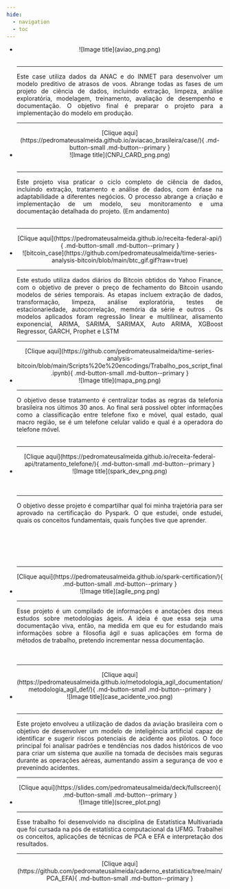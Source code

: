 ```yaml
---
hide:
  - navigation
  - toc
---
```


<div class="grid cards" markdown>

-   <center>![Image title](aviao_png.png) </center><br />

    ---
    <div style="text-align: justify">
    Este case utiliza dados da ANAC e do INMET para desenvolver um modelo preditivo de atrasos de voos. Abrange todas as fases de um projeto de ciência de dados, incluindo extração, limpeza, análise exploratória, modelagem, treinamento, avaliação de desempenho e documentação. O objetivo final é preparar o projeto para a implementação do modelo em produção.<br />

    


    ---
    <center>[Clique aqui](https://pedromateusalmeida.github.io/aviacao_brasileira/case/){ .md-button-small .md-button--primary }</center>

-   <center>![Image title](CNPJ_CARD_png.png) </center><br />

    ---
    <div style="text-align: justify">
    Este projeto visa praticar o ciclo completo de ciência de dados, incluindo extração, tratamento e análise de dados, com ênfase na adaptabilidade a diferentes negócios. O processo abrange a criação e implementação de um modelo, seu monitoramento e uma documentação detalhada do projeto. (Em andamento)<br /><br />

    ---
    <center>[Clique aqui](https://pedromateusalmeida.github.io/receita-federal-api/){ .md-button-small .md-button--primary }</center>

-   <center>![bitcoin_case](https://github.com/pedromateusalmeida/time-series-analysis-bitcoin/blob/main/btc_gif.gif?raw=true)</center>

    ---
    <div style="text-align: justify">
    Este estudo utiliza dados diários do Bitcoin obtidos do Yahoo Finance, com o objetivo de prever o preço de fechamento do Bitcoin usando modelos de séries temporais. As etapas incluem extração de dados, transformação, limpeza, análise exploratória, testes de estacionariedade, autocorrelação, memória da série e outros . Os modelos aplicados foram regressão linear e multilinear, alisamento exponencial, ARIMA, SARIMA, SARIMAX, Auto ARIMA, XGBoost Regressor, GARCH, Prophet e LSTM <br />


    ---
    <center>[Clique aqui](https://github.com/pedromateusalmeida/time-series-analysis-bitcoin/blob/main/Scripts%20e%20encodings/Trabalho_pos_script_final.ipynb){ .md-button-small .md-button--primary }</center>

-   <center>![Image title](mapa_png.png) </center>

    ---
    <div style="text-align: justify">
    O objetivo desse tratamento é centralizar todas as regras da telefonia brasileira nos últimos 30 anos. Ao final será possível obter informações como a classificação entre telefone fixo e móvel, qual estado, qual macro região, se é um telefone celular valido e qual é a operadora do telefone móvel.<br /><br />

    ---
    <center>[Clique aqui](https://pedromateusalmeida.github.io/receita-federal-api/tratamento_telefone/){ .md-button-small .md-button--primary }</center>

-   <center>![Image title](spark_dev_png.png) </center><br /><br />

    ---
    <div style="text-align: justify">
    O objetivo desse projeto é compartilhar qual foi minha trajetória para ser aprovado na certificação do Pyspark. O que estudei, onde estudei, quais os conceitos fundamentais, quais funções tive que aprender.<br /><br /><br /><br /><br /><br />

    ---
    <center>[Clique aqui](https://pedromateusalmeida.github.io/spark-certification/){ .md-button-small .md-button--primary }</center>

-   <center>![Image title](agile_png.png) </center>

    ---
    <div style="text-align: justify">
    Esse projeto é um compilado de informações e anotações dos meus estudos sobre metodologias ágeis. A ideia é que essa seja uma documentação viva, então, na medida em que eu for estudando mais informações sobre a filosofia ágil e suas aplicações em forma de métodos de trabalho, pretendo incrementar nessa documentação.<br /><br /><br />

    ---

    <center>[Clique aqui](https://pedromateusalmeida.github.io/metodologia_agil_documentation/metodologia_agil_def/){ .md-button-small .md-button--primary }</center>

-   <center>![Image title](case_acidente_voo.png) </center><br />

    ---
    <div style="text-align: justify">
    Este projeto envolveu a utilização de dados da aviação brasileira com o objetivo de desenvolver um modelo de inteligência artificial capaz de identificar e sugerir riscos potenciais de acidente aos pilotos. O foco principal foi analisar padrões e tendências nos dados históricos de voo para criar um sistema que auxilie na tomada de decisões mais seguras durante as operações aéreas, aumentando assim a segurança de voo e prevenindo acidentes.

    ---
    <center>[Clique aqui](https://slides.com/pedromateusalmeida/deck/fullscreen){ .md-button-small .md-button--primary }</center>

-   <center>![Image title](scree_plot.png) </center>

    ---
    <div style="text-align: justify">
    Esse trabalho foi desenvolvido na disciplina de Estatística Multivariada que foi cursada na pós de estatística computacional da UFMG. Trabalhei os conceitos, aplicações de técnicas de PCA e EFA e interpretação dos resultados.

    ---
    <center>[Clique aqui](https://github.com/pedromateusalmeida/caderno_estatistica/tree/main/PCA_EFA){ .md-button-small .md-button--primary }</center>


</div>
